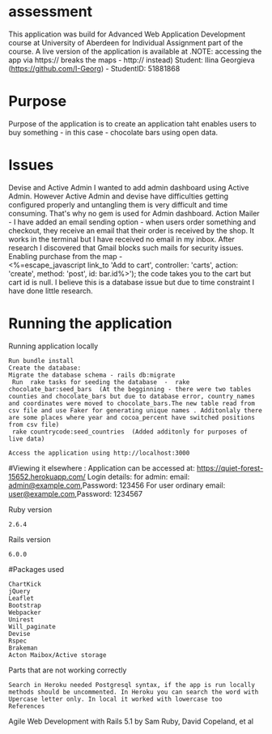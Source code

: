 # assessment
This application was build for Advanced Web Application Development course at University of Aberdeen for Individual Assignment part of the course. A live version of the application is available at  .NOTE: accessing the app via https:// breaks the maps -  http:// instead)
Student: Ilina Georgieva (https://github.com/I-Georg) - StudentID: 51881868

# Purpose
Purpose of the application is to create an application taht enables users to buy something - in this case - chocolate bars using open data.

# Issues
Devise and Active Admin
I wanted to add admin dashboard using Active Admin. However Active Admin and devise have difficulties getting configured properly and untangling them is very difficult and time consuming. That's why no gem is used for Admin dashboard.
Action Mailer - I have added an email sending option - when users order something and checkout, they receive an email that their order is received by the shop. It works in the terminal but I have received no email in my inbox. After research I discovered that Gmail blocks such mails for security issues.
Enabling purchase from the map - <br /> <%=escape_javascript link_to 'Add to cart', controller: 'carts', action: 'create', method: 'post', id: bar.id%>'); the code takes you to the cart but cart id is null. I believe this is a database issue but due to time constraint I have done little research.
# Running the application
Running application locally

    Run bundle install
    Create the database: 
	Migrate the database schema - rails db:migrate
	 Run  rake tasks for seeding the database  -  rake chocolate_bar:seed_bars  (At the begginning - there were two tables counties and chocolate_bars but due to database error, country_names and coordinates were moved to chocolate_bars.The new table read from csv file and use Faker for generating unique names . Additonlaly there are some places where year and cocoa_percent have switched positions from csv file)
	 rake countrycode:seed_countries  (Added additonly for purposes of live data)
	 
    Access the application using http://localhost:3000
#Viewing it elsewhere :
Application can be accessed at: https://quiet-forest-15652.herokuapp.com/ 
Login details: for admin: email: admin@example.com,Password: 123456 
For user ordinary email: user@example.com,Password: 1234567


Ruby version

    2.6.4

Rails version

    6.0.0

#Packages used

    ChartKick
    jQuery
    Leaflet
    Bootstrap
    Webpacker
    Unirest
    Will_paginate
	Devise
	Rspec
	Brakeman
	Acton Maibox/Active storage
	

    
    

Parts that are not working correctly

   
    Search in Heroku needed Postgresql syntax, if the app is run locally methods should be uncommented. In Heroku you can search the word with Upercase letter only. In local it worked with lowercase too
    References 

Agile Web Development with Rails 5.1
by Sam Ruby, David Copeland, et al
   
